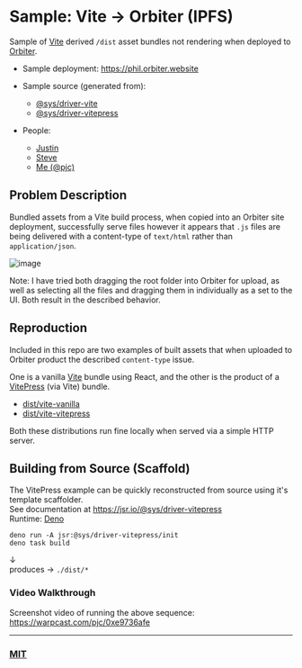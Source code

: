 # Sample: Vite → Orbiter (IPFS)

Sample of [Vite](https://vite.dev/) derived `/dist` asset bundles not rendering when deployed to [Orbiter](https://app.orbiter.host/).

- Sample deployment: https://phil.orbiter.website
- Sample source (generated from): 
  - [@sys/driver-vite](https://jsr.io/@sys/driver-vite)
  - [@sys/driver-vitepress](https://jsr.io/@sys/driver-vitepress)
  
- People:
  - [Justin](https://warpcast.com/polluterofminds)
  - [Steve](https://warpcast.com/stevedylandev.eth)
  - [Me (@pjc)](https://warpcast.com/pjc)


## Problem Description
Bundled assets from a Vite build process, when copied into an Orbiter site deployment, successfully serve files however it appears that `.js` files are being delivered with a content-type of `text/html` rather than `application/json`.

![image](https://github.com/user-attachments/assets/7c2c5694-feea-43e6-9744-3407992038c2)

Note: I have tried both dragging the root folder into Orbiter for upload, as well as selecting all the files and dragging them in individually as a set to the UI.  Both result in the described behavior.


## Reproduction

Included in this repo are two examples of built assets that when uploaded to Orbiter product the described `content-type` issue. 

One is a vanilla [Vite](https://vite.dev/) bundle using React, and the other is the product of a [VitePress](https://vitepress.dev/) (via Vite) bundle.

- [dist/vite-vanilla](dist/vite-vanilla/)
- [dist/vite-vitepress](dist/vite-vitepress/)

Both these distributions run fine locally when served via a simple HTTP server.



## Building from Source (Scaffold)
The VitePress example can be quickly reconstructed from source using it's template scaffolder.  
See documentation at https://jsr.io/@sys/driver-vitepress  
Runtime: [Deno](https://deno.com/)

```
deno run -A jsr:@sys/driver-vitepress/init
deno task build
```
↓  
produces → `./dist/*`

### Video Walkthrough
Screenshot video of running the above sequence:  
https://warpcast.com/pjc/0xe9736afe





---
### [MIT](/LICENCE)
